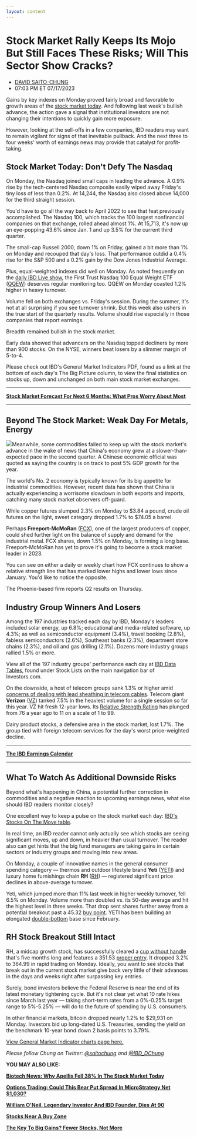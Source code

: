 ```yaml
---
layout: content
---
```



Stock Market Rally Keeps Its Mojo But Still Faces These Risks; Will This Sector Show Cracks?
=============================================================================================




* [DAVID SAITO-CHUNG](https://www.investors.com/author/chungd/ "Posts by DAVID SAITO-CHUNG")
* 07:03 PM ET 07/17/2023




Gains by key indexes on Monday proved fairly broad and favorable to growth areas of the [stock market today](https://www.investors.com/news/stock-market-today-stock-market-news/?). And following last week's bullish advance, the action gave a signal that institutional investors are not changing their intentions to quickly gain more exposure.




However, looking at the sell-offs in a few companies, IBD readers may want to remain vigilant for signs of that inevitable pullback. And the next three to four weeks' worth of earnings news may provide that catalyst for profit-taking.


Stock Market Today: Don't Defy The Nasdaq
-----------------------------------------


On Monday, the Nasdaq joined small caps in leading the advance. A 0.9% rise by the tech-centered Nasdaq composite easily wiped away Friday's tiny loss of less than 0.2%. At 14,244, the Nasdaq also closed above 14,000 for the third straight session.


You'd have to go all the way back to April 2022 to see that feat previously accomplished. The Nasdaq 100, which tracks the 100 largest nonfinancial companies on that exchange, rolled ahead almost 1%. At 15,713, it's now up an eye-popping 43.6% since Jan. 1 and up 3.5% for the current third quarter.


The small-cap Russell 2000, down 1% on Friday, gained a bit more than 1% on Monday and recouped that day's loss. That performance outdid a 0.4% rise for the S&P 500 and a 0.2% gain by the Dow Jones Industrial Average.



Plus, equal-weighted indexes did well on Monday. As noted frequently on the [daily IBD Live show](https://research.investors.com/ibdlive/), the First Trust Nasdaq 100 Equal Weight ETF ([QQEW](https://research.investors.com/quote.aspx?symbol=QQEW)) deserves regular monitoring too. QQEW on Monday coasted 1.2% higher in heavy turnover.


Volume fell on both exchanges vs. Friday's session. During the summer, it's not at all surprising if you see turnover shrink. But this week also ushers in the true start of the quarterly results. Volume should rise especially in those companies that report earnings.


Breadth remained bullish in the stock market.


Early data showed that advancers on the Nasdaq topped decliners by more than 900 stocks. On the NYSE, winners beat losers by a slimmer margin of 5-to-4.


Please check out IBD's General Market Indicators PDF, found as a link at the bottom of each day's The Big Picture column, to view the final statistics on stocks up, down and unchanged on both main stock market exchanges.




---


[**Stock Market Forecast For Next 6 Months: What Pros Worry About Most**](https://www.investors.com/news/stock-market-forecast-for-the-next-six-months-flashes-caution-signs-after-tech-stocks-big-gains/)




---


Beyond The Stock Market: Weak Day For Metals, Energy
----------------------------------------------------


![](https://www.investors.com/wp-content/uploads/2023/07/MP071723-1-217x300.jpg)Meanwhile, some commodities failed to keep up with the stock market's advance in the wake of news that China's economy grew at a slower-than-expected pace in the second quarter. A Chinese economic official was quoted as saying the country is on track to post 5% GDP growth for the year.


The world's No. 2 economy is typically known for its big appetite for industrial commodities. However, recent data has shown that China is actually experiencing a worrisome slowdown in both exports and imports, catching many stock market observers off-guard.


While copper futures slumped 2.3% on Monday to $3.84 a pound, crude oil futures on the light, sweet category dropped 1.7% to $74.05 a barrel.


Perhaps **Freeport-McMoRan** ([FCX](https://research.investors.com/quote.aspx?symbol=FCX)), one of the largest producers of copper, could shed further light on the balance of supply and demand for the industrial metal. FCX shares, down 1.5% on Monday, is forming a long base. Freeport-McMoRan has yet to prove it's going to become a stock market leader in 2023.


You can see on either a daily or weekly chart how FCX continues to show a relative strength line that has marked lower highs and lower lows since January. You'd like to notice the opposite.



The Phoenix-based firm reports Q2 results on Thursday.


Industry Group Winners And Losers
---------------------------------


Among the 197 industries tracked each day by IBD, Monday's leaders included solar energy, up 6.8%; educational and media-related software, up 4.3%; as well as semiconductor equipment (3.4%), travel booking (2.8%), fabless semiconductors (2.6%), Southeast banks (2.3%), department store chains (2.3%), and oil and gas drilling (2.1%). Dozens more industry groups rallied 1.5% or more.


View all of the 197 industry groups' performance each day at [IBD Data Tables](https://www.investors.com/ibd-data-tables/), found under Stock Lists on the main navigation bar of Investors.com.


On the downside, a host of telecom groups sank 1.3% or higher amid [concerns of dealing with lead sheathing in telecom cables](https://www.investors.com/news/technology/telecom-stocks-lead-sheathing-issue-could-put-t-stock-vz-stock-in-doghouse/). Telecom giant **Verizon** ([VZ](https://research.investors.com/quote.aspx?symbol=VZ)) tanked 7.5% in the heaviest volume for a single session so far this year. VZ hit fresh 12-year lows. Its [Relative Strength Rating](https://www.investors.com/how-to-invest/investors-corner/what-is-relative-strength/) has plunged from 76 a year ago to 11 on a scale of 1 to 99.


Dairy product stocks, a defensive area in the stock market, lost 1.7%. The group tied with foreign telecom services for the day's worst price-weighted decline.




---


[**The IBD Earnings Calendar**](https://www.investors.com/research/earnings-calendar-analyst-estimates-stocks-to-watch/)




---


What To Watch As Additional Downside Risks
------------------------------------------


Beyond what's happening in China, a potential further correction in commodities and a negative reaction to upcoming earnings news, what else should IBD readers monitor closely?


One excellent way to keep a pulse on the stock market each day: [IBD's Stocks On The Move table](https://research.investors.com/stocksonthemove.aspx).


In real time, an IBD reader cannot only actually see which stocks are seeing significant moves, up and down, in heavier than usual turnover. The reader also can get hints that the big fund managers are taking gains in certain sectors or industry groups and moving into new areas.



On Monday, a couple of innovative names in the general consumer spending category — thermos and outdoor lifestyle brand **Yeti** ([YETI](https://research.investors.com/quote.aspx?symbol=YETI)) and luxury home furnishings chain **RH** ([RH](https://research.investors.com/quote.aspx?symbol=RH)) — registered significant price declines in above-average turnover.


Yeti, which jumped more than 11% last week in higher weekly turnover, fell 6.5% on Monday. Volume more than doubled vs. its 50-day average and hit the highest level in three weeks. That drop sent shares further away from a potential breakout past a 45.32 [buy point](https://www.investors.com/how-to-invest/investors-corner/chart-reading-basics-how-a-buy-point-marks-a-time-of-opportunity/). YETI has been building an elongated [double-bottom](https://www.investors.com/how-to-invest/investors-corner/when-buy-growth-stocks-why-double-bottom-base-fuels-strong-breakouts/) base since February.


RH Stock Breakout Still Intact
------------------------------



RH, a midcap growth stock, has successfully cleared a [cup without handle](https://www.investors.com/how-to-invest/investors-corner/cup-without-handle-base-can-runneth-over-with-rich-stock-chart-gains/) that's five months long and features a 351.53 [proper entry](https://www.investors.com/how-to-invest/investors-corner/buy-point-rule-how-teslas-34-gain-could-have-turned-to-43-profit/). It dropped 3.2% to 364.99 in rapid trading on Monday. Ideally, you want to see stocks that break out in the current stock market give back very little of their advances in the days and weeks right after surpassing key entries.


Surely, bond investors believe the Federal Reserve is near the end of its latest monetary tightening cycle. But it's not clear yet what 10 rate hikes since March last year — taking short-term rates from a 0%-0.25% target range to 5%-5.25% — will do to the future of spending by U.S. consumers.


In other financial markets, bitcoin dropped nearly 1.2% to $29,931 on Monday. Investors bid up long-dated U.S. Treasuries, sending the yield on the benchmark 10-year bond down 2 basis points to 3.79%.


[View General Market Indicator charts page here.](https://www.investors.com/wp-content/uploads/2023/07/DailyGMI_071723.pdf)


*Please follow Chung on Twitter:* [*@saitochung*](https://twitter.com/SaitoChung) *and* [*@IBD\_DChung*](https://twitter.com/IBD_DChung)


**YOU MAY ALSO LIKE:**


**[Biotech News: Why Apellis Fell 38% In The Stock Market Today](https://www.investors.com/news/technology/apls-stock-crashes-as-safety-questions-mount-for-its-new-eye-drug/)**


**[Options Trading: Could This Bear Put Spread In MicroStrategy Net $1,030?](https://www.investors.com/research/options/microstrategy-stock-today-how-a-bear-put-spread-in-options-trading-could-make-a-1030-profit/)**


[**William O'Neil, Legendary Investor And IBD Founder, Dies At 90**](https://www.investors.com/news/william-oneil-legendary-investor-and-founder-of-investors-business-daily-dies-at-90/)


[**Stocks Near A Buy Zone**](https://www.investors.com/category/stock-lists/stocks-near-a-buy-zone/)


[**The Key To Big Gains? Fewer Stocks, Not More**](https://www.investors.com/how-to-invest/investors-corner/the-art-of-portfolio-management-fewer-stocks-the-best-way-to-a-big-return/)




